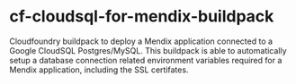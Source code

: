 # cf-cloudsql-for-mendix-buildpack

Cloudfoundry buildpack to deploy a Mendix application connected to a Google CloudSQL Postgres/MySQL.
This buildpack is able to automatically setup a database connection related environment variables required for a Mendix application, including the SSL certifates.